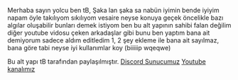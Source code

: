 Merhaba sayın yolcu ben tB,
Şaka lan şaka sa nabün iyimin bende iyiyim napam öyle takılıyom sıkılıyom vesaire neyse konuya geçek
öncelikle bazı algılar oluşabilir bunları demek istiyom ben bu alt yapının sahibi falan değilim diğer
youtube vidosu çeken arkadaşlar gibi bunu ben yaptım bana ait demiyorum sadece aldım editledim
1, 2 şey ekleme ile bana ait sayılmaz, bana göre tabi neyse iyi kullanımlar koy (biiiiip wqeqwe)


Bu alt yapı tB tarafından paylaşılmıştır.
[Discord Sunucumuz](https://discord.gg/h6PPBmY)
[Youtube kanalımız](https://www.youtube.com/channel/UCPpVNTNmvRo2nHeFS1HNhTg)